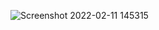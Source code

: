 ![Screenshot 2022-02-11 145315](https://user-images.githubusercontent.com/55657279/153555497-d335f68b-b025-4a57-8dd4-25254924af4a.png)
